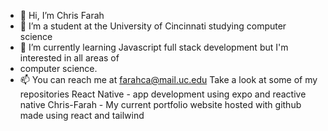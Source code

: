 - 👋 Hi, I’m Chris Farah
- 👀 I’m a student at the University of Cincinnati studying computer science 
- 🌱 I’m currently learning Javascript full stack development but I'm interested in all areas of
- computer science.
- 📫 You can reach me at farahca@mail.uc.edu
Take a look at some of my repositories
React Native - app development using expo and reactive native
Chris-Farah - My current portfolio website hosted with github made using react and tailwind

<!---
farahcaa/farahcaa is a ✨ special ✨ repository because its `README.md` (this file) appears on your GitHub profile.
You can click the Preview link to take a look at your changes.
--->
